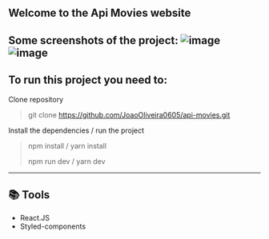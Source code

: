 ## Welcome to the Api Movies website

Some screenshots of the project:
			![image](https://user-images.githubusercontent.com/81437413/161565053-e875f7c1-988d-4c20-9dd8-c5fd5ab354d0.png)
			![image](https://user-images.githubusercontent.com/81437413/161564764-d0b37c3a-669b-4d15-a66b-c07f7078d81c.png)
-
To run this project you need to:
-
	
Clone repository

> git clone https://github.com/JoaoOliveira0605/api-movies.git

Install the dependencies / run the project

> npm install / yarn install
> 
> npm run dev / yarn dev

---

📚 Tools 
-
 - React.JS
 - Styled-components

